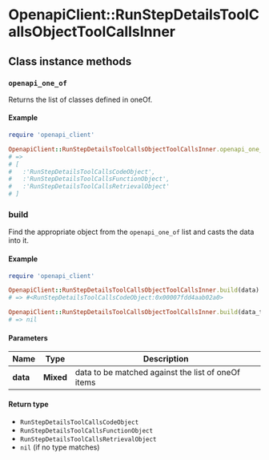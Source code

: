 # OpenapiClient::RunStepDetailsToolCallsObjectToolCallsInner

## Class instance methods

### `openapi_one_of`

Returns the list of classes defined in oneOf.

#### Example

```ruby
require 'openapi_client'

OpenapiClient::RunStepDetailsToolCallsObjectToolCallsInner.openapi_one_of
# =>
# [
#   :'RunStepDetailsToolCallsCodeObject',
#   :'RunStepDetailsToolCallsFunctionObject',
#   :'RunStepDetailsToolCallsRetrievalObject'
# ]
```

### build

Find the appropriate object from the `openapi_one_of` list and casts the data into it.

#### Example

```ruby
require 'openapi_client'

OpenapiClient::RunStepDetailsToolCallsObjectToolCallsInner.build(data)
# => #<RunStepDetailsToolCallsCodeObject:0x00007fdd4aab02a0>

OpenapiClient::RunStepDetailsToolCallsObjectToolCallsInner.build(data_that_doesnt_match)
# => nil
```

#### Parameters

| Name | Type | Description |
| ---- | ---- | ----------- |
| **data** | **Mixed** | data to be matched against the list of oneOf items |

#### Return type

- `RunStepDetailsToolCallsCodeObject`
- `RunStepDetailsToolCallsFunctionObject`
- `RunStepDetailsToolCallsRetrievalObject`
- `nil` (if no type matches)

